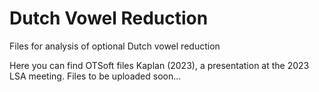 # Dutch Vowel Reduction
Files for analysis of optional Dutch vowel reduction

Here you can find OTSoft files Kaplan (2023), a presentation at the 2023 LSA meeting. Files to be uploaded soon...
